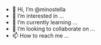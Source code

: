 - 👋 Hi, I’m @minostella
- 👀 I’m interested in ...
- 🌱 I’m currently learning ...
- 💞️ I’m looking to collaborate on ...
- 📫 How to reach me ...

<!---
minostella/minostella is a ✨ special ✨ repository because its `README.md` (this file) appears on your GitHub profile.
You can click the Preview link to take a look at your changes.
--->
